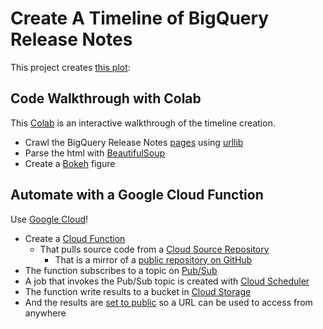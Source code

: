 # Create A Timeline of BigQuery Release Notes

This project creates [this plot](https://storage.googleapis.com/statmike-internal-site/bq-timeline/bqplot.html): 

## Code Walkthrough with Colab

This [Colab](https://gist.github.com/statmike/e87ba9b4c3e810970af7c87bf2d17662) is an interactive walkthrough of the timeline creation.
- Crawl the BigQuery Release Notes [pages](https://cloud.google.com/bigquery/docs/release-notes) using [urllib](https://docs.python.org/3/library/urllib.html)
- Parse the html with [BeautifulSoup](https://www.crummy.com/software/BeautifulSoup/)
- Create a [Bokeh](https://docs.bokeh.org/en/latest/index.html) figure

## Automate with a Google Cloud Function

Use [Google Cloud](https://cloud.google.com/)! 
- Create a [Cloud Function](https://cloud.google.com/functions)
    - That pulls source code from a [Cloud Source Repository](https://cloud.google.com/source-repositories)
        - That is a mirror of a [public repository on GitHub](https://github.com/statmike/bq-release-timeline)
- The function subscribes to a topic on [Pub/Sub](https://cloud.google.com/pubsub)
- A job that invokes the Pub/Sub topic is created with [Cloud Scheduler](https://cloud.google.com/scheduler)
- The function write results to a bucket in [Cloud Storage](https://cloud.google.com/storage)
- And the results are [set to public](https://cloud.google.com/storage/docs/access-control/making-data-public) so a URL can be used to access from anywhere
